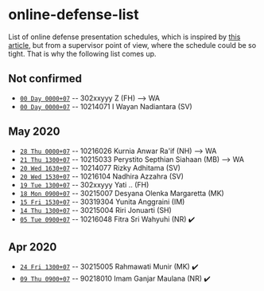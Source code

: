 # online-defense-list
List of online defense presentation schedules, which is inspired by [this article](https://now.tufts.edu/articles/defense-online-defenses), but from a supervisor point of view, where the schedule could be so tight. That is why the following list comes up.

## Not confirmed
* [``00 Day 0000+07``]() -- 302xxyyy Z (FH) --> WA
* [``00 Day 0000+07``]() -- 10214071 I Wayan Nadiantara (SV)

## May 2020
* [``28 Thu 0000+07``]() -- 10216026 Kurnia Anwar Ra'if (NH) --> WA
* [``21 Thu 1300+07``]() -- 10215033 Perystito Septhian Siahaan (MB) --> WA
* [``20 Wed 1630+07``]() -- 10214077 Rizky Adhitama (SV)
* [``20 Wed 1530+07``]() -- 10216104 Nadhira Azzahra (SV)
* [``19 Tue 1300+07``]() -- 302xxyyy Yati .. (FH)
* [``18 Mon 0900+07``]() -- 30215007 Desyana Olenka Margaretta (MK)
* [``15 Fri 1530+07``]() -- 30319304 Yunita Anggraini (IM)
* [``14 Thu 1300+07``]() -- 30215004 Riri Jonuarti (SH)
* [``05 Tue 0900+07``]() -- 10216048 Fitra Sri Wahyuhi (NR) :heavy_check_mark:

## Apr 2020
* [``24 Fri 1300+07``]() -- 30215005 Rahmawati Munir (MK) :heavy_check_mark:
* [``09 Thu 0900+07``]() -- 90218010 Imam Ganjar Maulana (NR) :heavy_check_mark:
